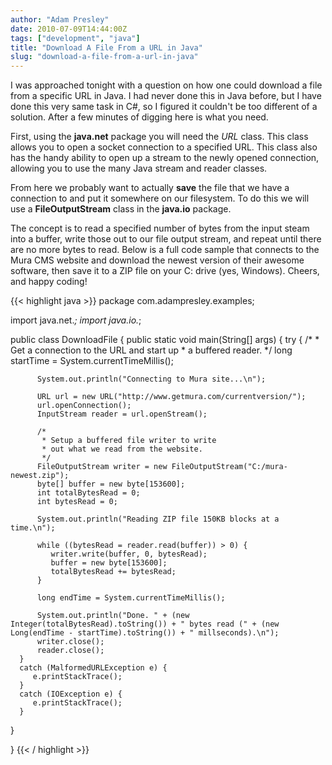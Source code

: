 ```yaml
---
author: "Adam Presley"
date: 2010-07-09T14:44:00Z
tags: ["development", "java"]
title: "Download A File From a URL in Java"
slug: "download-a-file-from-a-url-in-java"
---
```


I was approached tonight with a question on how one could download a
file from a specific URL in Java. I had never done this in Java before,
but I have done this very same task in C#, so I figured it couldn't be
too different of a solution. After a few minutes of digging here is what
you need.

First, using the **java.net** package you will need the *URL*
class. This class allows you to open a socket connection to a specified
URL. This class also has the handy ability to open up a stream to the
newly opened connection, allowing you to use the many Java stream and
reader classes.

From here we probably want to actually **save** the file that we
have a connection to and put it somewhere on our filesystem. To do this
we will use a **FileOutputStream** class in the **java.io**
package.

The concept is to read a specified number of bytes from the input steam
into a buffer, write those out to our file output stream, and repeat
until there are no more bytes to read. Below is a full code sample that
connects to the Mura CMS website and download the newest version of
their awesome software, then save it to a ZIP file on your C: drive
(yes, Windows). Cheers, and happy coding!

{{< highlight java >}}
package com.adampresley.examples;

import java.net.*;
import java.io.*;

public class DownloadFile {
   public static void main(String[] args) {
       try {
          /*
           * Get a connection to the URL and start up
           * a buffered reader.
           */
          long startTime = System.currentTimeMillis();

          System.out.println("Connecting to Mura site...\n");

          URL url = new URL("http://www.getmura.com/currentversion/");
          url.openConnection();
          InputStream reader = url.openStream();

          /*
           * Setup a buffered file writer to write
           * out what we read from the website.
           */
          FileOutputStream writer = new FileOutputStream("C:/mura-newest.zip");
          byte[] buffer = new byte[153600];
          int totalBytesRead = 0;
          int bytesRead = 0;

          System.out.println("Reading ZIP file 150KB blocks at a time.\n");

          while ((bytesRead = reader.read(buffer)) > 0) {
             writer.write(buffer, 0, bytesRead);
             buffer = new byte[153600];
             totalBytesRead += bytesRead;
          }

          long endTime = System.currentTimeMillis();

          System.out.println("Done. " + (new Integer(totalBytesRead).toString()) + " bytes read (" + (new Long(endTime - startTime).toString()) + " millseconds).\n");
          writer.close();
          reader.close();
      }
      catch (MalformedURLException e) {
         e.printStackTrace();
      }
      catch (IOException e) {
         e.printStackTrace();
      }

   }

}
{{< / highlight >}}
